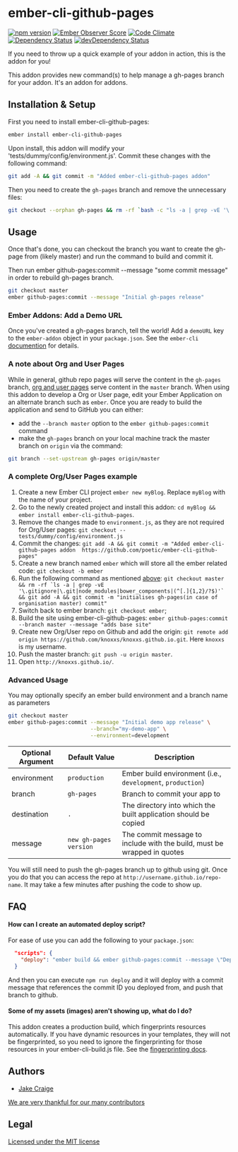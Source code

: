 # ember-cli-github-pages

[![npm version](https://badge.fury.io/js/ember-cli-github-pages.svg)](http://badge.fury.io/js/ember-cli-github-pages)
[![Ember Observer Score](http://emberobserver.com/badges/ember-cli-github-pages.svg)](http://emberobserver.com/addons/ember-cli-github-pages)
[![Code Climate](https://codeclimate.com/github/poetic/ember-cli-github-pages/badges/gpa.svg)](https://codeclimate.com/github/poetic/ember-cli-github-pages)  
[![Dependency Status](https://david-dm.org/poetic/ember-cli-github-pages.svg)](https://david-dm.org/poetic/ember-cli-github-pages)
[![devDependency Status](https://david-dm.org/poetic/ember-cli-github-pages/dev-status.svg)](https://david-dm.org/poetic/ember-cli-github-pages#info=devDependencies)


If you need to throw up a quick example of your addon in action, this is the
addon for you!

This addon provides new command(s) to help manage a gh-pages branch for your
addon. It's an addon for addons.

## Installation & Setup

First you need to install ember-cli-github-pages:

```sh
ember install ember-cli-github-pages
```

Upon install, this addon will modify your 'tests/dummy/config/environment.js'.
Commit these changes with the following command:

```sh
git add -A && git commit -m "Added ember-cli-github-pages addon"
```

Then you need to create the `gh-pages` branch and remove the unnecessary files:

```sh
git checkout --orphan gh-pages && rm -rf `bash -c "ls -a | grep -vE '\.gitignore|\.git|node_modules|bower_components|(^[.]{1,2}/?$)'"` && touch .gitkeep && git add -A && git commit -m "initial gh-pages commit"
```

## Usage

Once that's done, you can checkout the branch you want to create the gh-page
from (likely master) and run the command to build and commit it.

Then run ember github-pages:commit --message "some commit message" in order to rebuild gh-pages branch.

```sh
git checkout master
ember github-pages:commit --message "Initial gh-pages release"
```
### Ember Addons: Add a Demo URL

Once you've created a gh-pages branch, tell the world! Add a `demoURL` key to the `ember-addon` object in your `package.json`. See the `ember-cli` [documention](http://ember-cli.com/extending/#configuring-your-ember-addon-properties) for details.

### A note about Org and User Pages

While in general, github repo pages will serve the content in the `gh-pages` branch, [org and user pages](https://help.github.com/articles/user-organization-and-project-pages/#user--organization-pages) serve content in the `master` branch. When using this addon to develop a Org or User page, edit your Ember Application on an alternate branch such as `ember`. Once you are ready to build the application and send to GitHub you can either:

* add the `--branch master` option to the `ember github-pages:commit` command
* make the `gh-pages` branch on your local machine track the master branch on `origin` via the command:

```sh
git branch --set-upstream gh-pages origin/master
```

### A complete Org/User Pages example
1. Create a new Ember CLI project `ember new myBlog`. Replace `myBlog` with the name of your project.
2. Go to the newly created project and install this addon: `cd myBlog && ember install ember-cli-github-pages`.
3. Remove the changes made to `environment.js`, as they are not required for Org/User pages: `git checkout -- tests/dummy/config/environment.js`
4. Commit the changes: `git add -A && git commit -m "Added ember-cli-github-pages addon  https://github.com/poetic/ember-cli-github-pages"`
5. Create a new branch named `ember` which will store all the ember related code: `git checkout -b ember`
6. Run the following command as mentioned [above](https://github.com/poetic/ember-cli-github-pages#installation--setup): ```git checkout master && rm -rf `ls -a | grep -vE '\.gitignore|\.git|node_modules|bower_components|(^[.]{1,2}/?$)'` && git add -A && git commit -m "initialises gh-pages(in case of organisation master) commit"```
7. Switch back to ember branch: `git checkout ember`;
8. Build the site using ember-cli-github-pages: `ember github-pages:commit --branch master --message "adds base site"`
9. Create new Org/User repo on Github and add the origin: `git remote add origin https://github.com/knoxxs/knoxxs.github.io.git`. Here `knoxxs` is my username.
10. Push the master branch: `git push -u origin master`.
11. Open `http://knoxxs.github.io/`.

### Advanced Usage

You may optionally specify an ember build environment and a branch name as parameters

```sh
git checkout master
ember github-pages:commit --message "Initial demo app release" \
                          --branch="my-demo-app" \
                          --environment=development
```
| Optional Argument | Default Value | Description |
|-------------------|---------------|-------------|
| environment       | `production`  | Ember build environment (i.e., `development`, `production`) |
| branch            | `gh-pages`    | Branch to commit your app to |
| destination       | `.`           | The directory into which the built application should be copied |
| message           | `new gh-pages version` | The commit message to include with the build, must be wrapped in quotes |

You will still need to push the gh-pages branch up to github using git. Once you
do that you can access the repo at `http://username.github.io/repo-name`. It may
take a few minutes after pushing the code to show up. 

## FAQ

#### How can I create an automated deploy script?

For ease of use you can add the following to your `package.json`:

```json
  "scripts": {
    "deploy": "ember build && ember github-pages:commit --message \"Deploy gh-pages from commit $(git rev-parse HEAD)\" && git push origin gh-pages:gh-pages"
  }
```

And then you can execute `npm run deploy` and it will deploy with a commit message that references the commit ID you deployed from, and push that branch to github.

#### Some of my assets (images) aren't showing up, what do I do?

This addon creates a production build, which fingerprints resources automatically. If you have dynamic resources in your templates, they will not be fingerprinted, so you need to ignore the fingerprinting for those resources in your ember-cli-build.js file. See the [fingerprinting docs](http://ember-cli.com/user-guide/#fingerprinting-and-cdn-urls).

## Authors

- [Jake Craige](http://twitter.com/jakecraige)

[We are very thankful for our many contributors](https://github.com/poetic/ember-cli-github-pages/graphs/contributors)

## Legal

[Licensed under the MIT license](http://www.opensource.org/licenses/mit-license.php)
